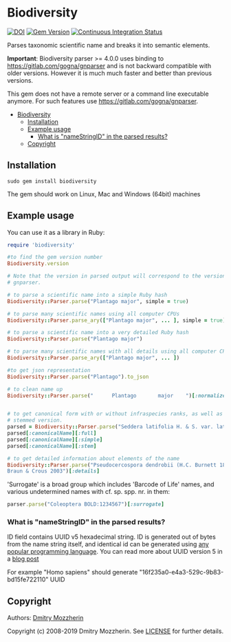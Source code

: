 Biodiversity
============

[![DOI](https://zenodo.org/badge/19435/GlobalNamesArchitecture/biodiversity.svg)](https://zenodo.org/badge/latestdoi/19435/GlobalNamesArchitecture/biodiversity)
[![Gem Version][gem_svg]][gem_link]
[![Continuous Integration Status][ci_svg]][ci_link]

Parses taxonomic scientific name and breaks it into semantic elements.

**Important**: Biodiversity parser >= 4.0.0 uses binding to
https://gitlab.com/gogna/gnparser and
is not backward compatible with older versions. However it is much much faster
and better than previous versions.

This gem does not have a remote server or a command line executable anymore.
For such features use https://gitlab.com/gogna/gnparser.

- [Biodiversity](#biodiversity)
  - [Installation](#installation)
  - [Example usage](#example-usage)
    - [What is "nameStringID" in the parsed results?](#what-is-%22namestringid%22-in-the-parsed-results)
  - [Copyright](#copyright)

## Installation

    sudo gem install biodiversity

The gem should work on Linux, Mac and Windows (64bit) machines

## Example usage

You can use it as a library in Ruby:


```ruby
require 'biodiversity'

#to find the gem version number
Biodiversity.version

# Note that the version in parsed output will correspond to the version of
# gnparser.

# to parse a scientific name into a simple Ruby hash
Biodiversity::Parser.parse("Plantago major", simple = true)

# to parse many scientific names using all computer CPUs
Biodiversity::Parser.parse_ary(["Plantago major", ... ], simple = true)

# to parse a scientific name into a very detailed Ruby hash
Biodiversity::Parser.parse("Plantago major")

# to parse many scientific names with all details using all computer CPUs
Biodiversity::Parser.parse_ary(["Plantago major", ... ])

#to get json representation
Biodiversity::Parser.parse("Plantago").to_json

# to clean name up
Biodiversity::Parser.parse("      Plantago       major    ")[:normalized]


# to get canonical form with or without infraspecies ranks, as well as
# stemmed version.
parsed = Biodiversity::Parser.parse("Seddera latifolia H. & S. var. latifolia")
parsed[:canonicalName][:full]
parsed[:canonicalName][:simple]
parsed[:canonicalName][:stem]

# to get detailed information about elements of the name
Biodiversity::Parser.parse("Pseudocercospora dendrobii (H.C. Burnett 1883) U. \
Braun & Crous 2003")[:details]
```

'Surrogate' is a broad group which includes 'Barcode of Life' names, and various
undetermined names with cf. sp. spp. nr. in them:

```ruby
parser.parse("Coleoptera BOLD:1234567")[:surrogate]
```
### What is "nameStringID" in the parsed results?

ID field contains UUID v5 hexadecimal string. ID is generated out of bytes
from the name string itself, and identical id can be generated using [any
popular programming language][uuid_examples]. You can read more about UUID
version 5 in a [blog post][uuid_blog]

For example "Homo sapiens" should generate "16f235a0-e4a3-529c-9b83-bd15fe722110" UUID

Copyright
---------

Authors: [Dmitry Mozzherin][dimus]

Copyright (c) 2008-2019 Dmitry Mozzherin. See [LICENSE][license]
for further details.

[gem_svg]: https://badge.fury.io/rb/biodiversity.svg
[gem_link]: http://badge.fury.io/rb/biodiversity
[ci_svg]: https://secure.travis-ci.org/GlobalNamesArchitecture/biodiversity.svg
[ci_link]: http://travis-ci.org/GlobalNamesArchitecture/biodiversity
[dimus]: https://github.com/dimus
[license]: https://github.com/GlobalNamesArchitecture/biodiversity/blob/master/LICENSE
[uuid_examples]: https://github.com/GlobalNamesArchitecture/gn_uuid_examples
[uuid_blog]: http://globalnamesarchitecture.github.io/gna/uuid/2015/05/31/gn-uuid-0-5-0.html
